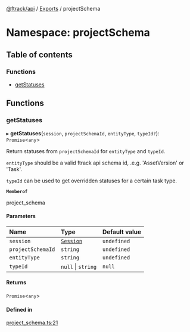 [@ftrack/api](../README.md) / [Exports](../modules.md) / projectSchema

# Namespace: projectSchema

## Table of contents

### Functions

- [getStatuses](projectSchema.md#getstatuses)

## Functions

### <a id="getstatuses" name="getstatuses"></a> getStatuses

▸ **getStatuses**(`session`, `projectSchemaId`, `entityType`, `typeId?`): `Promise`<`any`\>

Return statuses from `projectSchemaId` for `entityType` and `typeId`.

`entityType` should be a valid ftrack api schema id, .e.g. 'AssetVersion' or
'Task'.

`typeId` can be used to get overridden statuses for a certain task type.

**`Memberof`**

project_schema

#### Parameters

| Name              | Type                               | Default value |
| :---------------- | :--------------------------------- | :------------ |
| `session`         | [`Session`](../classes/Session.md) | `undefined`   |
| `projectSchemaId` | `string`                           | `undefined`   |
| `entityType`      | `string`                           | `undefined`   |
| `typeId`          | `null` \| `string`                 | `null`        |

#### Returns

`Promise`<`any`\>

#### Defined in

[project_schema.ts:21](https://github.com/ftrackhq/ftrack-javascript/blob/91f099c/source/project_schema.ts#L21)
